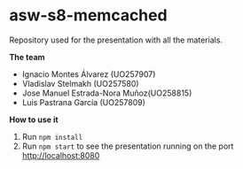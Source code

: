# asw-s8-memcached
Repository used for the presentation with all the materials.

**The team**

* Ignacio Montes Álvarez (UO257907)
* Vladislav Stelmakh (UO257580)
* Jose Manuel Estrada-Nora Muñoz(UO258815)
* Luis Pastrana García (UO257809)

**How to use it**

1. Run `npm install`
2. Run `npm start` to see the presentation running on the port [http://localhost:8080](http://localhost:8080)
